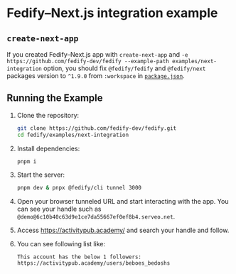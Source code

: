# Fedify–Next.js integration example

## `create-next-app`

If you created Fedify–Next.js app with `create-next-app` and
`-e https://github.com/fedify-dev/fedify --example-path examples/next-integration`
option, you should fix `@fedify/fedify` and `@fedify/next` packages version
to `^1.9.0` from `:workspace` in [`package.json`](./package.json).

## Running the Example

1.  Clone the repository:

    ```sh
    git clone https://github.com/fedify-dev/fedify.git
    cd fedify/examples/next-integration
    ```

2.  Install dependencies:

    ```sh
    pnpm i
    ```

3.  Start the server:

    ```sh
    pnpm dev & pnpx @fedify/cli tunnel 3000
    ```

4.  Open your browser tunneled URL and start interacting with the app.
    You can see your handle such as
    `@demo@6c10b40c63d9e1ce7da55667ef0ef8b4.serveo.net`.

5.  Access https://activitypub.academy/ and search your handle and follow.

6.  You can see following list like:

    ```
    This account has the below 1 followers:
    https://activitypub.academy/users/beboes_bedoshs
    ```

